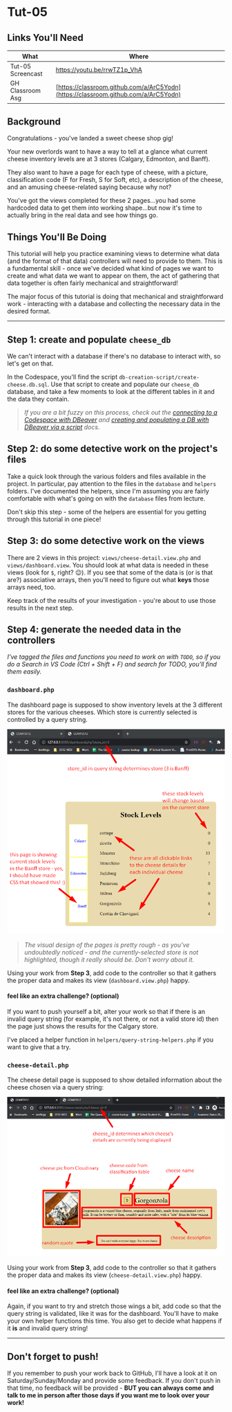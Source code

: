 # Tut-05

## Links You'll Need

| What              | Where                                                                              |
| ----------------- | ---------------------------------------------------------------------------------- |
| Tut-05 Screencast | https://youtu.be/rrwTZ1p_VhA                                                                                |
| GH Classroom Asg  | [https://classroom.github.com/a/ArC5Yodn](https://classroom.github.com/a/ArC5Yodn) |

## Background

Congratulations - you've landed a sweet cheese shop gig!

Your new overlords want to have a way to tell at a glance what current cheese inventory levels are at 3 stores (Calgary, Edmonton, and Banff).

They also want to have a page for each type of cheese, with a picture, classification code (F for Fresh, S for Soft, etc), a description of the cheese, and an amusing cheese-related saying because why not?  

You've got the views completed for these 2 pages...you had some hardcoded data to get them into working shape...but now it's time to actually bring in the real data and see how things go.

## Things You'll Be Doing

This tutorial will help you practice examining views to determine what data (and the format of that data) controllers will need to provide to them. This is a fundamental skill - once we've decided what kind of pages we want to create and what data we want to appear on them, the act of gathering that data together is often fairly mechanical and straightforward!

The major focus of this tutorial is doing that mechanical and straightforward work - interacting with a database and collecting the necessary data in the desired format. 

---

## Step 1: create and populate `cheese_db`

We can't interact with a database if there's no database to interact with, so let's get on that.

In the Codespace, you'll find the script `db-creation-script/create-cheese.db.sql`. Use that script to create and populate our `cheese_db` database, and take a few moments to look at the different tables in it and the data they contain.

> _If you are a bit fuzzy on this process, check out the [connecting to a Codespace with DBeaver](https://docs.google.com/document/d/1hivswJpz-tUv5OIOU2nEOtH5S_xbHROVE_PZJ0Tdu54/edit?usp=share_link) and [creating and populating a DB with DBeaver via a script](https://docs.google.com/document/d/1QayecBekIQ-6iL2eUZMX9i0iQ5huOS6bFCKomzMQmjk/edit?usp=share_link) docs._ 

## Step 2: do some detective work on the project's files

Take a quick look through the various folders and files available in the project. In particular, pay attention to the files in the `database` and `helpers` folders. I've documented the helpers, since I'm assuming you are fairly comfortable with what's going on with the `database` files from lecture.

Don't skip this step - some of the helpers are essential for you getting through this tutorial in one piece!

## Step 3: do some detective work on the views

There are 2 views in this project: `views/cheese-detail.view.php` and `views/dashboard.view`. You should look at what data is needed in these views (look for `$`, right? 😉). If you see that some of the data is (or is that are?) associative arrays, then you'll need to figure out what **keys** those arrays need, too.

Keep track of the results of your investigation - you're about to use those results in the next step.

## Step 4: generate the needed data in the controllers

_I've tagged the files and functions you need to work on with `TODO`, so if you do a Search in VS Code (Ctrl + Shift + F) and search for TODO, you'll find them easily._

### `dashboard.php`

The dashboard page is supposed to show inventory levels at the 3 different stores for the various cheeses. Which store is currently selected is controlled by a query string.

![dashboard view](images/dashboard-1.png)

> _The visual design of the pages is pretty rough - as you've undoubtedly noticed - and the currently-selected store is not highlighted, though it really should be. Don't worry about it._

Using your work from **Step 3**, add code to the controller so that it gathers the proper data and makes its view (`dashboard.view.php`) happy.

#### feel like an extra challenge? (optional)

If you want to push yourself a bit, alter your work so that if there is an invalid query string (for example, it's not there, or not a valid store id) then the page just shows the results for the Calgary store.

I've placed a helper function in `helpers/query-string-helpers.php` if you want to give that a try.

### `cheese-detail.php`

The cheese detail page is supposed to show detailed information about the cheese chosen via a query string:

![detail view](images/details-1.png)

Using your work from **Step 3**, add code to the controller so that it gathers the proper data and makes its view (`cheese-detail.view.php`) happy.

#### feel like an extra challenge? (optional)

Again, if you want to try and stretch those wings a bit, add code so that the query string is validated, like it was for the dashboard. You'll have to make your own helper functions this time. You also get to decide what happens if it **is** and invalid query string!

---

## Don't forget to push!

If you remember to push your work back to GitHub, I'll have a look at it on Saturday/Sunday/Monday and provide some feedback. If you don't push in that time, no feedback will be provided - **BUT you can always come and talk to me in person after those days if you want me to look over your work!**
